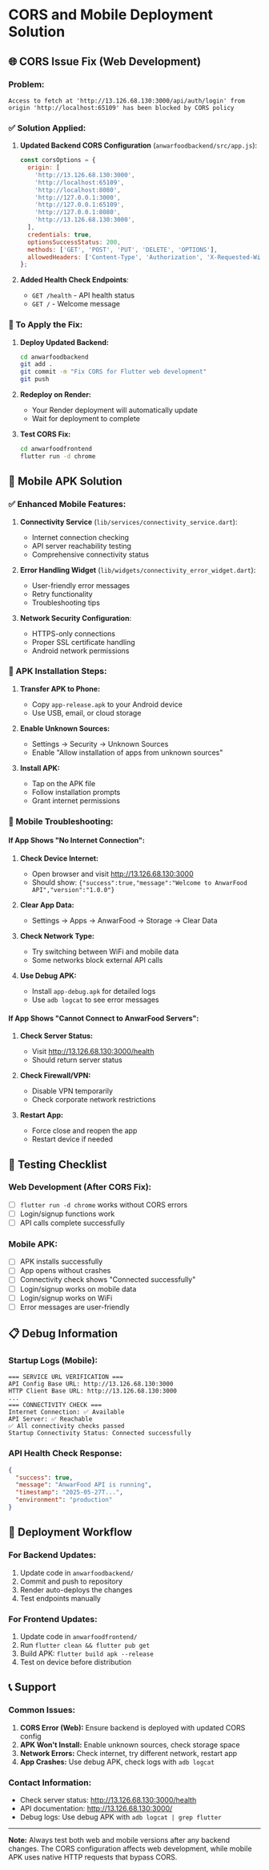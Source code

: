 # CORS and Mobile Deployment Solution

## 🌐 CORS Issue Fix (Web Development)

### Problem:
```
Access to fetch at 'http://13.126.68.130:3000/api/auth/login' from origin 'http://localhost:65109' has been blocked by CORS policy
```

### ✅ Solution Applied:

1. **Updated Backend CORS Configuration** (`anwarfoodbackend/src/app.js`):
   ```javascript
   const corsOptions = {
     origin: [
       'http://13.126.68.130:3000',
       'http://localhost:65109',
       'http://localhost:8080',
       'http://127.0.0.1:3000',
       'http://127.0.0.1:65109',
       'http://127.0.0.1:8080',
       'http://13.126.68.130:3000',
     ],
     credentials: true,
     optionsSuccessStatus: 200,
     methods: ['GET', 'POST', 'PUT', 'DELETE', 'OPTIONS'],
     allowedHeaders: ['Content-Type', 'Authorization', 'X-Requested-With'],
   };
   ```

2. **Added Health Check Endpoints**:
   - `GET /health` - API health status
   - `GET /` - Welcome message

### 🚀 To Apply the Fix:

1. **Deploy Updated Backend:**
   ```bash
   cd anwarfoodbackend
   git add .
   git commit -m "Fix CORS for Flutter web development"
   git push
   ```

2. **Redeploy on Render:**
   - Your Render deployment will automatically update
   - Wait for deployment to complete

3. **Test CORS Fix:**
   ```bash
   cd anwarfoodfrontend
   flutter run -d chrome
   ```

## 📱 Mobile APK Solution

### ✅ Enhanced Mobile Features:

1. **Connectivity Service** (`lib/services/connectivity_service.dart`):
   - Internet connection checking
   - API server reachability testing
   - Comprehensive connectivity status

2. **Error Handling Widget** (`lib/widgets/connectivity_error_widget.dart`):
   - User-friendly error messages
   - Retry functionality
   - Troubleshooting tips

3. **Network Security Configuration**:
   - HTTPS-only connections
   - Proper SSL certificate handling
   - Android network permissions

### 📱 APK Installation Steps:

1. **Transfer APK to Phone:**
   - Copy `app-release.apk` to your Android device
   - Use USB, email, or cloud storage

2. **Enable Unknown Sources:**
   - Settings → Security → Unknown Sources
   - Enable "Allow installation of apps from unknown sources"

3. **Install APK:**
   - Tap on the APK file
   - Follow installation prompts
   - Grant internet permissions

### 🔧 Mobile Troubleshooting:

#### If App Shows "No Internet Connection":

1. **Check Device Internet:**
   - Open browser and visit http://13.126.68.130:3000
   - Should show: `{"success":true,"message":"Welcome to AnwarFood API","version":"1.0.0"}`

2. **Clear App Data:**
   - Settings → Apps → AnwarFood → Storage → Clear Data

3. **Check Network Type:**
   - Try switching between WiFi and mobile data
   - Some networks block external API calls

4. **Use Debug APK:**
   - Install `app-debug.apk` for detailed logs
   - Use `adb logcat` to see error messages

#### If App Shows "Cannot Connect to AnwarFood Servers":

1. **Check Server Status:**
   - Visit http://13.126.68.130:3000/health
   - Should return server status

2. **Check Firewall/VPN:**
   - Disable VPN temporarily
   - Check corporate network restrictions

3. **Restart App:**
   - Force close and reopen the app
   - Restart device if needed

## 🧪 Testing Checklist

### Web Development (After CORS Fix):
- [ ] `flutter run -d chrome` works without CORS errors
- [ ] Login/signup functions work
- [ ] API calls complete successfully

### Mobile APK:
- [ ] APK installs successfully
- [ ] App opens without crashes
- [ ] Connectivity check shows "Connected successfully"
- [ ] Login/signup works on mobile data
- [ ] Login/signup works on WiFi
- [ ] Error messages are user-friendly

## 📋 Debug Information

### Startup Logs (Mobile):
```
=== SERVICE URL VERIFICATION ===
API Config Base URL: http://13.126.68.130:3000
HTTP Client Base URL: http://13.126.68.130:3000
...
=== CONNECTIVITY CHECK ===
Internet Connection: ✅ Available
API Server: ✅ Reachable
✅ All connectivity checks passed
Startup Connectivity Status: Connected successfully
```

### API Health Check Response:
```json
{
  "success": true,
  "message": "AnwarFood API is running",
  "timestamp": "2025-05-27T...",
  "environment": "production"
}
```

## 🔄 Deployment Workflow

### For Backend Updates:
1. Update code in `anwarfoodbackend/`
2. Commit and push to repository
3. Render auto-deploys the changes
4. Test endpoints manually

### For Frontend Updates:
1. Update code in `anwarfoodfrontend/`
2. Run `flutter clean && flutter pub get`
3. Build APK: `flutter build apk --release`
4. Test on device before distribution

## 📞 Support

### Common Issues:

1. **CORS Error (Web):** Ensure backend is deployed with updated CORS config
2. **APK Won't Install:** Enable unknown sources, check storage space
3. **Network Errors:** Check internet, try different network, restart app
4. **App Crashes:** Use debug APK, check logs with `adb logcat`

### Contact Information:
- Check server status: http://13.126.68.130:3000/health
- API documentation: http://13.126.68.130:3000/
- Debug logs: Use debug APK with `adb logcat | grep flutter`

---

**Note:** Always test both web and mobile versions after any backend changes. The CORS configuration affects web development, while mobile APK uses native HTTP requests that bypass CORS. 